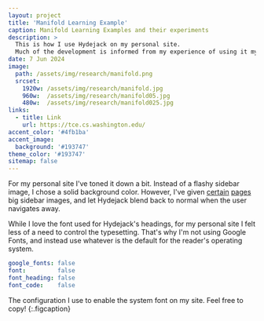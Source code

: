 ```yaml
---
layout: project
title: 'Manifold Learning Example'
caption: Manifold Learning Examples and their experiments
description: >
  This is how I use Hydejack on my personal site. 
  Much of the development is informed from my experience of using it myself, creating a tight feedback loop.
date: 7 Jun 2024
image: 
  path: /assets/img/research/manifold.png
  srcset: 
    1920w: /assets/img/research/manifold.jpg
    960w:  /assets/img/research/manifold05.jpg
    480w:  /assets/img/research/manifold025.jpg
links:
  - title: Link
    url: https://tce.cs.washington.edu/
accent_color: '#4fb1ba'
accent_image:
  background: '#193747'
theme_color: '#193747'
sitemap: false
---
```


For my personal site I've toned it down a bit. Instead of a flashy sidebar image, I chose a solid background color.
However, I've given [certain](https://qwtel.com/projects/ducky-hunting/) [pages](https://qwtel.com/projects/blocky-blocks/) big sidebar images, and let Hydejack blend back to normal when the user navigates away.

While I love the font used for Hydejack's headings, for my personal site I felt less of a need to control the typesetting.
That's why I'm not using Google Fonts, and instead use whatever is the default for the reader's operating system.

```yml
google_fonts: false
font:         false
font_heading: false
font_code:    false
```

The configuration I use to enable the system font on my site. Feel free to copy!
{:.figcaption}
